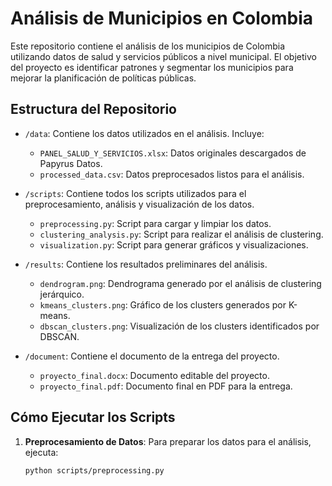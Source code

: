 # Análisis de Municipios en Colombia

Este repositorio contiene el análisis de los municipios de Colombia utilizando datos de salud y servicios públicos a nivel municipal. El objetivo del proyecto es identificar patrones y segmentar los municipios para mejorar la planificación de políticas públicas.

## Estructura del Repositorio

- `/data`: Contiene los datos utilizados en el análisis. Incluye:
  - `PANEL_SALUD_Y_SERVICIOS.xlsx`: Datos originales descargados de Papyrus Datos.
  - `processed_data.csv`: Datos preprocesados listos para el análisis.
  
- `/scripts`: Contiene todos los scripts utilizados para el preprocesamiento, análisis y visualización de los datos.
  - `preprocessing.py`: Script para cargar y limpiar los datos.
  - `clustering_analysis.py`: Script para realizar el análisis de clustering.
  - `visualization.py`: Script para generar gráficos y visualizaciones.

- `/results`: Contiene los resultados preliminares del análisis.
  - `dendrogram.png`: Dendrograma generado por el análisis de clustering jerárquico.
  - `kmeans_clusters.png`: Gráfico de los clusters generados por K-means.
  - `dbscan_clusters.png`: Visualización de los clusters identificados por DBSCAN.

- `/document`: Contiene el documento de la entrega del proyecto.
  - `proyecto_final.docx`: Documento editable del proyecto.
  - `proyecto_final.pdf`: Documento final en PDF para la entrega.

## Cómo Ejecutar los Scripts

1. **Preprocesamiento de Datos**: Para preparar los datos para el análisis, ejecuta:
   ```bash
   python scripts/preprocessing.py
